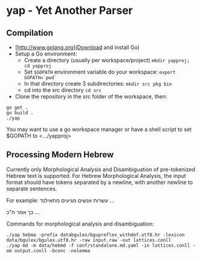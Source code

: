 yap - Yet Another Parser
===========

Compilation
-----------
- [http://www.golang.org](Download and install Go)
- Setup a Go environment:
    - Create a directory (usually per workspace/project) ``mkdir yapproj; cd yapproj``
    - Set ``$GOPATH`` environment variable do your workspace: ``export GOPATH=`pwd` ``
    - In that directory create 3 subdirectories: ``mkdir src pkg bin``
    - cd into the src directory ``cd src``
- Clone the repository in the src folder of the workspace, then:

```
go get .
go build .
./yap
```

You may want to use a go workspace manager or have a shell script to set $GOPATH to <.../yapproj>

Processing Modern Hebrew
-----------
Currently only Morphological Analysis and Disambiguation of pre-tokenized Hebrew
text is supported. For Hebrew Morphological Analysis, the input format should
have tokens separated by a newline, with another newline to separate sentences.

For example:
עשרות
אנשים
מגיעים
מתאילנד
...

כך
אמר
ח"כ
...

Commands for morphological analysis and disambiguation:

```
./yap hebma -prefix databgulex/bgupreflex_withdef.utf8.hr -lexicon data/bgulex/bgulex.utf8.hr -raw input.raw -out lattices.conll
./yap md -m data/hebmd -f conf/standalone.md.yaml -in lattices.conll -om output.conll -bconc -nolemma
```
